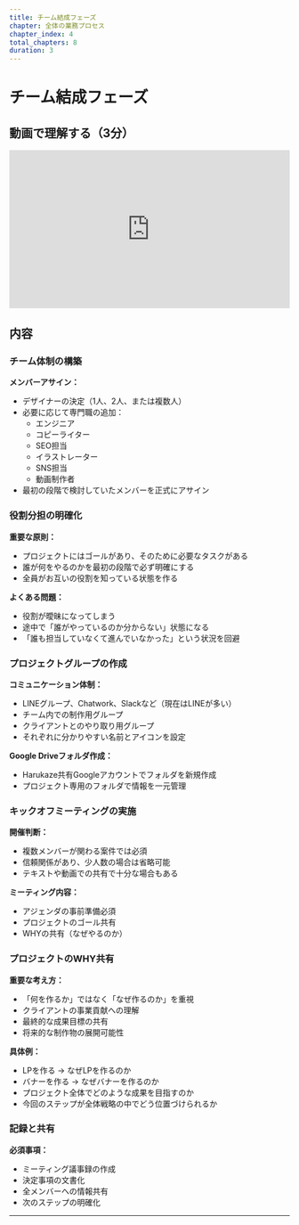```yaml
---
title: チーム結成フェーズ
chapter: 全体の業務プロセス
chapter_index: 4
total_chapters: 8
duration: 3
---
```


# チーム結成フェーズ

## 動画で理解する（3分）

<div style="position: relative; padding-bottom: 56.25%; height: 0;"><iframe src="https://www.loom.com/share/b718b5ae2a5d492ca00cac8c8bb33958?sid=32a9d8da-6df2-4a60-bbf0-e2ed5a22da91" frameborder="0" webkitallowfullscreen mozallowfullscreen allowfullscreen style="position: absolute; top: 0; left: 0; width: 100%; height: 100%;"></iframe></div>

## 内容

### チーム体制の構築

**メンバーアサイン：**
- デザイナーの決定（1人、2人、または複数人）
- 必要に応じて専門職の追加：
  - エンジニア
  - コピーライター
  - SEO担当
  - イラストレーター
  - SNS担当
  - 動画制作者
- 最初の段階で検討していたメンバーを正式にアサイン

### 役割分担の明確化

**重要な原則：**
- プロジェクトにはゴールがあり、そのために必要なタスクがある
- 誰が何をやるのかを最初の段階で必ず明確にする
- 全員がお互いの役割を知っている状態を作る

**よくある問題：**
- 役割が曖昧になってしまう
- 途中で「誰がやっているのか分からない」状態になる
- 「誰も担当していなくて進んでいなかった」という状況を回避

### プロジェクトグループの作成

**コミュニケーション体制：**
- LINEグループ、Chatwork、Slackなど（現在はLINEが多い）
- チーム内での制作用グループ
- クライアントとのやり取り用グループ
- それぞれに分かりやすい名前とアイコンを設定

**Google Driveフォルダ作成：**
- Harukaze共有Googleアカウントでフォルダを新規作成
- プロジェクト専用のフォルダで情報を一元管理

### キックオフミーティングの実施

**開催判断：**
- 複数メンバーが関わる案件では必須
- 信頼関係があり、少人数の場合は省略可能
- テキストや動画での共有で十分な場合もある

**ミーティング内容：**
- アジェンダの事前準備必須
- プロジェクトのゴール共有
- WHYの共有（なぜやるのか）

### プロジェクトのWHY共有

**重要な考え方：**
- 「何を作るか」ではなく「なぜ作るのか」を重視
- クライアントの事業貢献への理解
- 最終的な成果目標の共有
- 将来的な制作物の展開可能性

**具体例：**
- LPを作る → なぜLPを作るのか
- バナーを作る → なぜバナーを作るのか
- プロジェクト全体でどのような成果を目指すのか
- 今回のステップが全体戦略の中でどう位置づけられるか

### 記録と共有

**必須事項：**
- ミーティング議事録の作成
- 決定事項の文書化
- 全メンバーへの情報共有
- 次のステップの明確化

---

